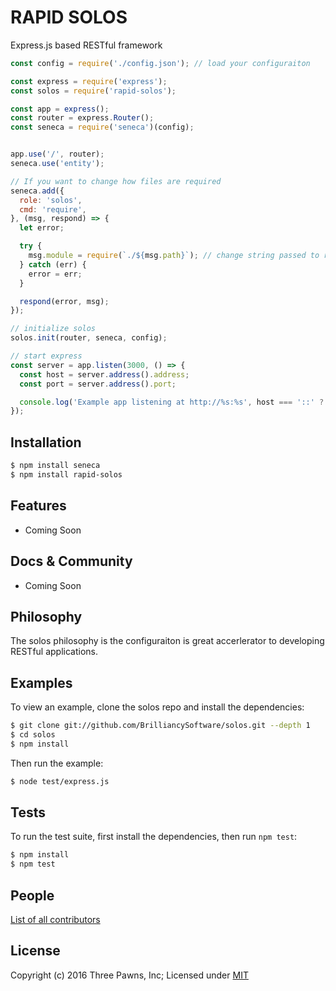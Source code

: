 # RAPID SOLOS

  Express.js based RESTful framework

```js
const config = require('./config.json'); // load your configuraiton

const express = require('express');
const solos = require('rapid-solos');

const app = express();
const router = express.Router();
const seneca = require('seneca')(config);


app.use('/', router);
seneca.use('entity');

// If you want to change how files are required
seneca.add({
  role: 'solos',
  cmd: 'require',
}, (msg, respond) => {
  let error;

  try {
    msg.module = require(`./${msg.path}`); // change string passed to require()
  } catch (err) {
    error = err;
  }

  respond(error, msg);
});

// initialize solos
solos.init(router, seneca, config);

// start express
const server = app.listen(3000, () => {
  const host = server.address().address;
  const port = server.address().port;

  console.log('Example app listening at http://%s:%s', host === '::' ? 'localhost' : host, port);
});
```

## Installation

```bash
$ npm install seneca
$ npm install rapid-solos
```

## Features

  * Coming Soon

## Docs & Community

  * Coming Soon

## Philosophy

  The solos philosophy is the configuraiton is great accerlerator to developing RESTful applications.

## Examples

  To view an example, clone the solos repo and install the dependencies:

```bash
$ git clone git://github.com/BrilliancySoftware/solos.git --depth 1
$ cd solos
$ npm install
```

  Then run the example:

```bash
$ node test/express.js
```

## Tests

  To run the test suite, first install the dependencies, then run `npm test`:

```bash
$ npm install
$ npm test
```

## People

[List of all contributors](https://github.com/BrilliancySoftware/solos/graphs/contributors)

## License

  Copyright (c) 2016 Three Pawns, Inc;
  Licensed under [MIT](LICENSE)
